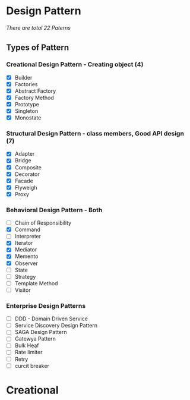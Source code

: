 # Design Pattern

###### There are total 22 Paterns

## Types of Pattern

### Creational Design Pattern - Creating object (4)

- [X]  Builder
- [X]  Factories
  - [X]  Abstract Factory
  - [X]  Factory Method
- [X]  Prototype
- [X]  Singleton
  - [X]  Monostate

### Structural Design Pattern  - class members, Good API design (7)

- [X]  Adapter
- [X]  Bridge
- [X]  Composite
- [X]  Decorator
- [X]  Facade
- [X]  Flyweigh
- [X]  Proxy

### Behavioral Design Pattern - Both

- [ ]  Chain of Responsibility
- [X]  Command
- [ ]  Interpreter
- [X]  Iterator
- [X]  Mediator
- [X]  Memento
- [X]  Observer
- [ ]  State
- [ ]  Strategy
- [ ]  Template Method
- [ ]  Visitor

### Enterprise Design Patterns

* [ ]  DDD - Domain Driven Service
* [ ]  Service Discovery Design Pattern
* [ ]  SAGA Design Pattern
* [ ]  Gatewya Pattern
* [ ]  Bulk Heaf
* [ ]  Rate limiter
* [ ]  Retry
* [ ]  curcit breaker

# Creational
